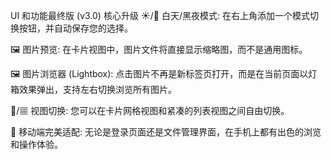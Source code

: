 UI 和功能最终版 (v3.0) 核心升级
☀️/🌙 白天/黑夜模式: 在右上角添加一个模式切换按钮，并自动保存您的选择。

🖼️ 图片预览: 在卡片视图中，图片文件将直接显示缩略图，而不是通用图标。

🖼️ 图片浏览器 (Lightbox): 点击图片不再是新标签页打开，而是在当前页面以灯箱效果弹出，支持左右切换浏览所有图片。

📇/▦ 视图切换: 您可以在卡片网格视图和紧凑的列表视图之间自由切换。

📱 移动端完美适配: 无论是登录页面还是文件管理界面，在手机上都有出色的浏览和操作体验。

